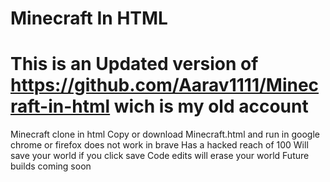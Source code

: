 # Minecraft In HTML

# This is an Updated version of https://github.com/Aarav1111/Minecraft-in-html wich is my old account



Minecraft clone in html
Copy or download Minecraft.html and run in google chrome or firefox does not work in brave
Has a hacked reach of 100
Will save your world if you click save
Code edits will erase your world
Future builds coming soon
